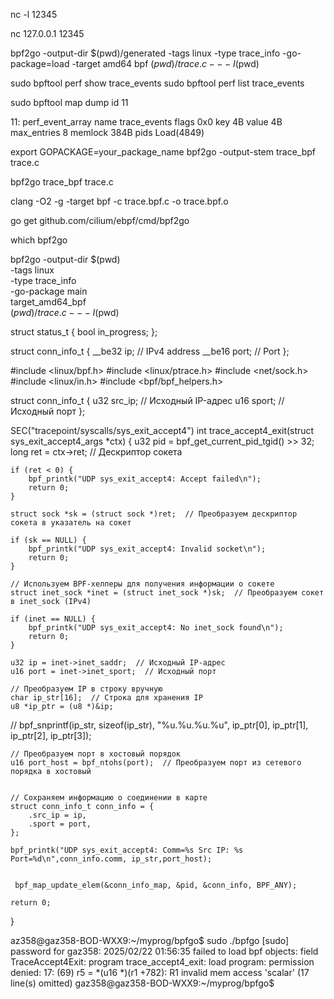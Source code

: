 nc -l 12345

nc 127.0.0.1 12345



bpf2go -output-dir $(pwd)/generated -tags linux -type trace_info -go-package=load -target amd64 bpf $(pwd)/trace.c -- -I$(pwd)


sudo bpftool perf show  trace_events
sudo bpftool perf list  trace_events

sudo bpftool map dump id 11




11: perf_event_array  name trace_events  flags 0x0
        key 4B  value 4B  max_entries 8  memlock 384B
        pids Load(4849)


export GOPACKAGE=your_package_name
bpf2go -output-stem trace_bpf trace.c

bpf2go trace_bpf trace.c



clang -O2 -g -target bpf -c trace.bpf.c -o trace.bpf.o

go get github.com/cilium/ebpf/cmd/bpf2go

which bpf2go


bpf2go -output-dir $(pwd) \
  -tags linux \
  -type trace_info \
  -go-package main \
  target_amd64_bpf \
  $(pwd)/trace.c -- -I$(pwd)


  struct status_t {
    bool in_progress;
};


struct conn_info_t {
    __be32 ip;  // IPv4 address
    __be16 port;  // Port
};

#include <linux/bpf.h>
#include <linux/ptrace.h>
#include <net/sock.h>
#include <linux/in.h>
#include <bpf/bpf_helpers.h>

struct conn_info_t {
    u32 src_ip;  // Исходный IP-адрес
    u16 sport;   // Исходный порт
};

SEC("tracepoint/syscalls/sys_exit_accept4")
int trace_accept4_exit(struct sys_exit_accept4_args *ctx) {
    u32 pid = bpf_get_current_pid_tgid() >> 32;
    long ret = ctx->ret;  // Дескриптор сокета

    if (ret < 0) {
        bpf_printk("UDP sys_exit_accept4: Accept failed\n");
        return 0;
    }

    struct sock *sk = (struct sock *)ret;  // Преобразуем дескриптор сокета в указатель на сокет

    if (sk == NULL) {
        bpf_printk("UDP sys_exit_accept4: Invalid socket\n");
        return 0;
    }

    // Используем BPF-хелперы для получения информации о сокете
    struct inet_sock *inet = (struct inet_sock *)sk;  // Преобразуем сокет в inet_sock (IPv4)

    if (inet == NULL) {
        bpf_printk("UDP sys_exit_accept4: No inet_sock found\n");
        return 0;
    }

    u32 ip = inet->inet_saddr;  // Исходный IP-адрес
    u16 port = inet->inet_sport;  // Исходный порт

    // Преобразуем IP в строку вручную
    char ip_str[16];  // Строка для хранения IP
    u8 *ip_ptr = (u8 *)&ip;
   // bpf_snprintf(ip_str, sizeof(ip_str), "%u.%u.%u.%u", ip_ptr[0], ip_ptr[1], ip_ptr[2], ip_ptr[3]);

    // Преобразуем порт в хостовый порядок
    u16 port_host = bpf_ntohs(port);  // Преобразуем порт из сетевого порядка в хостовый


    // Сохраняем информацию о соединении в карте
    struct conn_info_t conn_info = {
        .src_ip = ip,
        .sport = port,
    };

    bpf_printk("UDP sys_exit_accept4: Comm=%s Src IP: %s  Port=%d\n",conn_info.comm, ip_str,port_host);


     bpf_map_update_elem(&conn_info_map, &pid, &conn_info, BPF_ANY);

    return 0;
}


az358@gaz358-BOD-WXX9:~/myprog/bpfgo$ sudo ./bpfgo
[sudo] password for gaz358: 
2025/02/22 01:56:35 failed to load bpf objects: field TraceAccept4Exit: program trace_accept4_exit: load program: permission denied: 17: (69) r5 = *(u16 *)(r1 +782): R1 invalid mem access 'scalar' (17 line(s) omitted)
gaz358@gaz358-BOD-WXX9:~/myprog/bpfgo$ 
